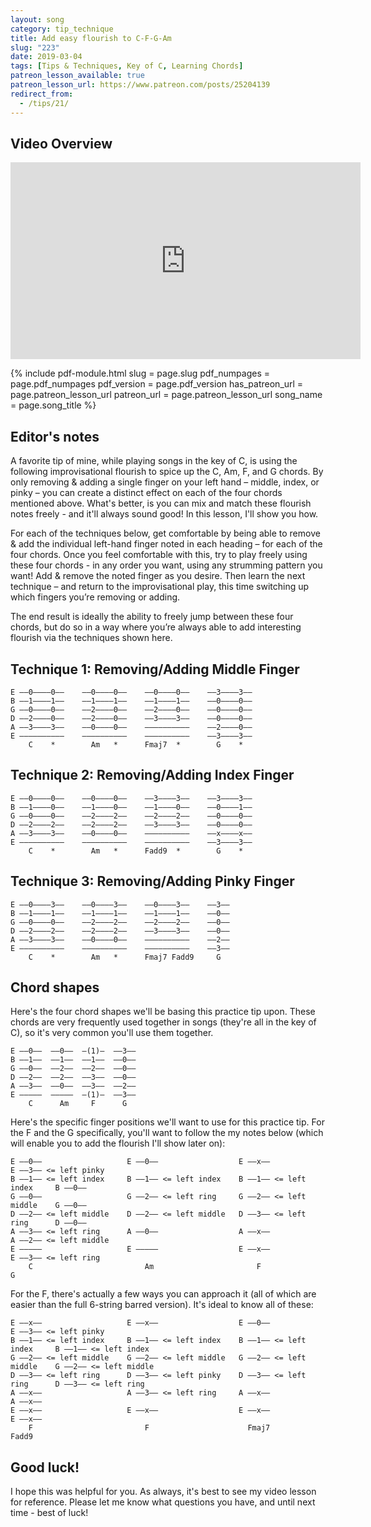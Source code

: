 ```yaml
---
layout: song
category: tip_technique
title: Add easy flourish to C-F-G-Am
slug: "223"
date: 2019-03-04
tags: [Tips & Techniques, Key of C, Learning Chords]
patreon_lesson_available: true
patreon_lesson_url: https://www.patreon.com/posts/25204139
redirect_from:
  - /tips/21/
---
```


## Video Overview

<iframe width="560" height="315" src="https://www.youtube.com/embed/a01k8UjZ5xQ?showinfo=0" frameborder="0" allowfullscreen></iframe>

{% include pdf-module.html
     slug = page.slug
     pdf_numpages = page.pdf_numpages
     pdf_version = page.pdf_version
     has_patreon_url = page.patreon_lesson_url
     patreon_url = page.patreon_lesson_url
     song_name = page.song_title %}

<!-- Coming soon! Look for it Thursday, March 7. -->

## Editor's notes

A favorite tip of mine, while playing songs in the key of C, is using the following improvisational flourish to spice up the C, Am, F, and G chords. By only removing & adding a single finger on your left hand – middle, index, or pinky – you can create a distinct effect on each of the four chords mentioned above. What's better, is you can mix and match these flourish notes freely - and it'll always sound good! In this lesson, I'll show you how.

For each of the techniques below, get comfortable by being able to remove & add the individual left-hand finger noted in each heading – for each of the four chords. Once you feel comfortable with this, try to play freely using these four chords - in any order you want, using any strumming pattern you want! Add & remove the noted finger as you desire. Then learn the next technique – and return to the improvisational play, this time switching up which fingers you’re removing or adding.

The end result is ideally the ability to freely jump between these four chords, but do so in a way where you’re always able to add interesting flourish via the techniques shown here.          

## Technique 1: Removing/Adding Middle Finger

    E ––0––––0––    ––0––––0––    ––0––––0––    ––3––––3––
    B ––1––––1––    ––1––––1––    ––1––––1––    ––0––––0––
    G ––0––––0––    ––2––––0––    ––2––––0––    ––0––––0––
    D ––2––––0––    ––2––––0––    ––3––––3––    ––0––––0––
    A ––3––––3––    ––0––––0––    ––––––––––    ––2––––0––
    E ––––––––––    ––––––––––    ––––––––––    ––3––––3––
        C    *        Am   *      Fmaj7  *        G    *  

## Technique 2: Removing/Adding Index Finger

    E ––0––––0––    ––0––––0––    ––3––––3––    ––3––––3––
    B ––1––––0––    ––1––––0––    ––1––––0––    ––0––––1––
    G ––0––––0––    ––2––––2––    ––2––––2––    ––0––––0––
    D ––2––––2––    ––2––––2––    ––3––––3––    ––0––––0––
    A ––3––––3––    ––0––––0––    ––––––––––    ––x––––x––
    E ––––––––––    ––––––––––    ––––––––––    ––3––––3––
        C    *        Am   *      Fadd9  *        G    *

## Technique 3: Removing/Adding Pinky Finger

    E ––0––––3––    ––0––––3––    ––0––––3––    ––3––
    B ––1––––1––    ––1––––1––    ––1––––1––    ––0––
    G ––0––––0––    ––2––––2––    ––2––––2––    ––0––
    D ––2––––2––    ––2––––2––    ––3––––3––    ––0––
    A ––3––––3––    ––0––––0––    ––––––––––    ––2––
    E ––––––––––    ––––––––––    ––––––––––    ––3––
        C    *        Am   *      Fmaj7 Fadd9     G

## Chord shapes

Here's the four chord shapes we'll be basing this practice tip upon. These chords are very frequently used together in songs (they're all in the key of C), so it's very common you'll use them together.

    E ––0––  ––0––  –(1)–  ––3––
    B ––1––  ––1––  ––1––  ––0––
    G ––0––  ––2––  ––2––  ––0––
    D ––2––  ––2––  ––3––  ––0––
    A ––3––  ––0––  ––3––  ––2––
    E –––––  –––––  –(1)–  ––3––
        C      Am     F      G  

Here's the specific finger positions we'll want to use for this practice tip. For the F and the G specifically, you'll want to follow the my notes below (which will enable you to add the flourish I'll show later on):

    E ––0––                   E ––0––                  E ––x––                   E ––3–– <= left pinky
    B ––1–– <= left index     B ––1–– <= left index    B ––1–– <= left index     B ––0––
    G ––0––                   G ––2–– <= left ring     G ––2–– <= left middle    G ––0––                 
    D ––2–– <= left middle    D ––2–– <= left middle   D ––3–– <= left ring      D ––0––
    A ––3–– <= left ring      A ––0––                  A ––x––                   A ––2–– <= left middle    
    E –––––                   E –––––                  E ––x––                   E ––3–– <= left ring  
        C                         Am                       F                         G  

For the F, there's actually a few ways you can approach it (all of which are easier than the full 6-string barred version). It's ideal to know all of these:

    E ––x––                   E ––x––                  E ––0––                   E ––3–– <= left pinky               
    B ––1–– <= left index     B ––1–– <= left index    B ––1–– <= left index     B ––1–– <= left index
    G ––2–– <= left middle    G ––2–– <= left middle   G ––2–– <= left middle    G ––2–– <= left middle
    D ––3–– <= left ring      D ––3–– <= left pinky    D ––3–– <= left ring      D ––3–– <= left ring  
    A ––x––                   A ––3–– <= left ring     A ––x––                   A ––x––               
    E ––x––                   E ––x––                  E ––x––                   E ––x––               
        F                         F                      Fmaj7                     Fadd9       

## Good luck!

I hope this was helpful for you. As always, it's best to see my video lesson for reference. Please let me know what questions you have, and until next time - best of luck!
